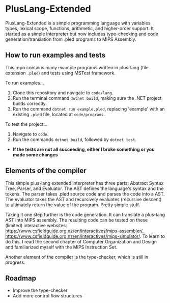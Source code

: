 # PlusLang-Extended
PlusLang-Extended is a simple programming language with variables, types, lexical scope, functions, arithmetic, and higher-order support. It started as a simple interpreter but now includes type-checking and code generation/translation from .pled programs to MIPS Assembly. 

## How to run examples and tests
This repo contains many example programs written in plus-lang (file extension ```.pled```) and tests using MSTest framework.

To run examples...
1. Clone this repository and navigate to ```code/lang```.
2. Run the terminal command ```dotnet build```, making sure the .NET project builds correctly.
3. Run the command ```dotnet run example.pled```, replacing 'example' with an existing ```.pled``` file, located at ```code/programs```.

To test the project...
1. Navigate to ```code```.
2. Run the commands ```dotnet build```, followed by ```dotnet test```.
- **If the tests are not all succeeding, either I broke something or you made some changes**

## Elements of the compiler
This simple plus-lang extended interpreter has three parts: Abstract Syntax Tree, Parser, and Evaluator. The AST defines the language's syntax and the tokens. The parser takes .pled source code and parses the code into a AST. The evaluator takes the AST and recursively evaluates (recursive descent) to ultimately return the value of the program. Pretty simple stuff. 

Taking it one step further is the code generation. It can translate a plus-lang AST into MIPS assembly. The resulting code can be tested on these (limited) interactive websites: https://www.csfieldguide.org.nz/en/interactives/mips-assembler/, https://www.csfieldguide.org.nz/en/interactives/mips-simulator/. To learn to do this, I read the second chapter of Computer Organization and Design and familiarized myself with the MIPS Instruction Set. 

Another element of the compiler is the type-checker, which is still in progress.

## Roadmap
- Improve the type-checker
- Add more control flow structures


